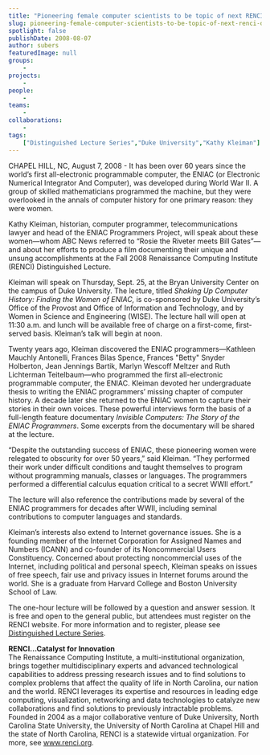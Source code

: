 ```yaml
---
title: "Pioneering female computer scientists to be topic of next RENCI Distinguished Lecture"
slug: pioneering-female-computer-scientists-to-be-topic-of-next-renci-distinguished-lecture
spotlight: false
publishDate: 2008-08-07
author: subers
featuredImage: null
groups:
    - 
projects:
    - 
people:
    - 
teams: 
    - 
collaborations:
    - 
tags:
    ["Distinguished Lecture Series","Duke University","Kathy Kleiman"]
---
```

<p>CHAPEL HILL, NC, August 7, 2008 - It has been over 60 years since the world’s first all-electronic programmable computer, the ENIAC (or Electronic Numerical Integrator And Computer), was developed during World War II.  A group of skilled mathematicians programmed the machine, but they were overlooked in the annals of computer history for one primary reason: they were women.<!--more--></p>
<p>Kathy Kleiman, historian, computer programmer, telecommunications lawyer and head of the ENIAC Programmers Project, will speak about these women—whom ABC News referred to “Rosie the Riveter meets Bill Gates”—and about her efforts to produce a film documenting their unique and unsung accomplishments at the Fall 2008 Renaissance Computing Institute (RENCI) Distinguished Lecture.</p>
<p>Kleiman will speak on Thursday, Sept. 25, at the Bryan University Center on the campus of Duke University. The lecture, titled <em>Shaking Up Computer  History: Finding the Women of ENIAC,</em> is co-sponsored by Duke University’s Office of the Provost and Office of Information and Technology, and by Women in Science and Engineering (WISE). The lecture hall will open at 11:30 a.m. and lunch will be available free of charge on a first-come, first-served basis. Kleiman’s talk will begin at noon.</p>
<p>Twenty years ago, Kleiman discovered the ENIAC programmers—Kathleen Mauchly Antonelli, Frances Bilas Spence, Frances "Betty" Snyder Holberton, Jean Jennings Bartik, Marlyn Wescoff Meltzer and Ruth Lichterman Teitelbaum—who programmed the first all-electronic programmable computer, the ENIAC. Kleiman devoted her undergraduate thesis to writing the ENIAC programmers’ missing chapter of computer history. A decade later she returned to the ENIAC women to capture their stories in their own voices. These powerful interviews form the basis of a full-length feature documentary <em>Invisible Computers: The  Story of the ENIAC Programmers</em>. Some excerpts from the documentary will be  shared at the lecture.</p>
<p>“Despite the outstanding success of ENIAC, these pioneering women were relegated to obscurity for over 50 years,” said Kleiman. “They performed their work under difficult conditions and taught themselves to program without programming manuals, classes or languages. The programmers performed a differential calculus equation critical to a secret WWII effort.”</p>
<p>The lecture will also reference the contributions made by several of the ENIAC programmers for decades after WWII, including seminal contributions to computer languages and standards.</p>
<p>Kleiman’s interests also extend to Internet governance issues. She is a founding member of the Internet Corporation for Assigned Names and Numbers (ICANN) and co-founder of its Noncommercial Users Constituency. Concerned about protecting noncommercial uses of the Internet, including political and personal speech, Kleiman speaks on issues of free speech, fair use and privacy issues in Internet forums around the world. She is a graduate from Harvard College and Boston University School of Law.</p>
<p>The one-hour lecture will be followed by a question and answer session. It is free and open to the general public, but attendees must register on the RENCI website. For more information and to register, please see <a href="https://www.renci.org/focus-areas/education-and-outreach/distinguished-lecture-series">Distinguished Lecture Series</a>.</p>
<p><strong>RENCI…Catalyst for  Innovation</strong><br />
The Renaissance Computing Institute, a multi-institutional organization, brings together multidisciplinary experts and advanced technological capabilities to address pressing research issues and to find solutions to complex problems that affect the quality of life in North Carolina, our nation and the world. RENCI leverages its expertise and resources in leading edge computing, visualization, networking and data technologies to catalyze new collaborations and find solutions to previously intractable problems. Founded in 2004 as a major collaborative venture of Duke University, North Carolina State University, the University of North Carolina at Chapel Hill and the state of North Carolina, RENCI is a statewide virtual organization. For more, see <a href="https://www.renci.org/">www.renci.org</a>.</p>

